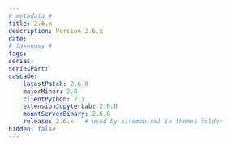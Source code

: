 ```yaml
---
# metadata # 
title: 2.6.x
description: Version 2.6.x 
date: 
# taxonomy #
tags:
series:
seriesPart:
cascade:
    latestPatch: 2.6.8
    majorMinor: 2.6
    clientPython: 7.3
    extensionJupyterLab: 2.6.8
    mountServerBinary: 2.6.8
    release: 2.6.x   # used by sitemap.xml in themes folder
hidden: false
---
```

